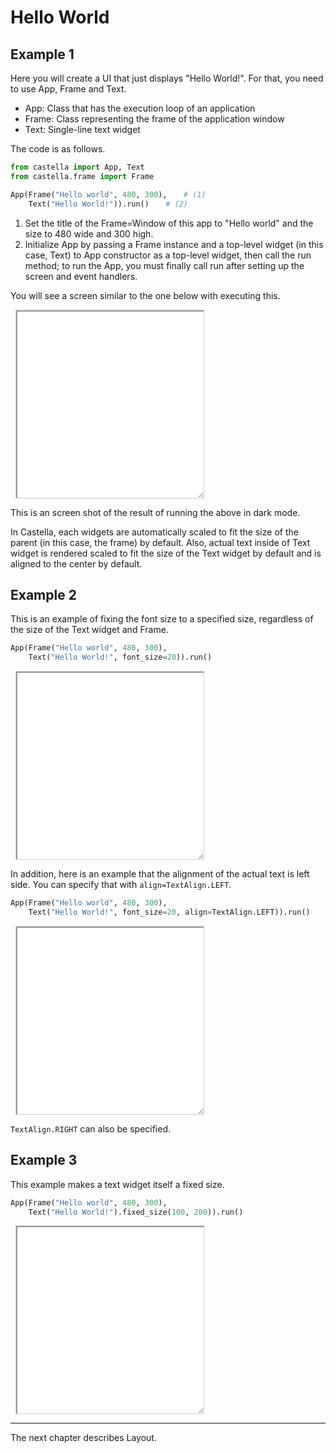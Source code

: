 # Hello World

<style type="text/css">
    div.demo {
        margin: 8px;
        border: solid 1px #ccc;
        resize: both;
        overflow: hidden;
        width: 300px;
        height: 300px;
    }
</style>


## Example 1
Here you will create a UI that just displays "Hello World!".
For that, you need to use App, Frame and Text.

- App: Class that has the execution loop of an application
- Frame: Class representing the frame of the application window
- Text: Single-line text widget


The code is as follows.

```python
from castella import App, Text
from castella.frame import Frame

App(Frame("Hello world", 480, 300),　  # (1)
    Text("Hello World!")).run()　  # (2)
```

1.  Set the title of the Frame=Window of this app to "Hello world" and the size to 480 wide and 300 high.
2.  Initialize App by passing a Frame instance and a top-level widget (in this case, Text) to App constructor as a top-level widget, then call the run method; to run the App, you must finally call run after setting up the screen and event handlers.

You will see a screen similar to the one below with executing this.

<div class="demo">
    <iframe width="100%" height="100%" src="../examples/hello_world.html"></iframe>
</div>

This is an screen shot of the result of running the above in dark mode.

In Castella, each widgets are automatically scaled to fit the size of the parent (in this case, the frame) by default.
Also, actual text inside of Text widget is rendered scaled to fit the size of the Text widget by default and is aligned to the center by default.


## Example 2

This is an example of fixing the font size to a specified size, regardless of the size of the Text widget and Frame.


```python
App(Frame("Hello world", 480, 300),
    Text("Hello World!", font_size=20)).run()
```
<div class="demo">
    <iframe width="100%" height="100%" src="../examples/hello_world_2.html"></iframe>
</div>

In addition, here is an example that the alignment of the actual text is left side.
You can specify that with `align=TextAlign.LEFT`.

```python
App(Frame("Hello world", 480, 300),
    Text("Hello World!", font_size=20, align=TextAlign.LEFT)).run()
```

<div class="demo">
    <iframe width="100%" height="100%" src="../examples/hello_world_2_left.html"></iframe>
</div>

`TextAlign.RIGHT` can also be specified.


## Example 3
This example makes a text widget itself a fixed size.

```python
App(Frame("Hello world", 480, 300),
    Text("Hello World!").fixed_size(100, 200)).run()
```

<div class="demo">
    <iframe width="100%" height="100%" src="../examples/hello_world_3.html"></iframe>
</div>

---

The next chapter describes Layout.
